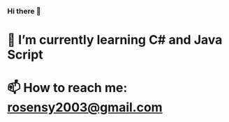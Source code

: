 ### Hi there 👋
# 🌱 I’m currently learning C# and Java Script
# 📫 How to reach me: rosensy2003@gmail.com
